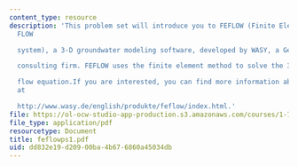 ```yaml
---
content_type: resource
description: 'This problem set will introduce you to FEFLOW (Finite Element subsurface
  FLOW

  system), a 3-D groundwater modeling software, developed by WASY, a German

  consulting firm. FEFLOW uses the finite element method to solve the 3D groundwater

  flow equation.If you are interested, you can find more information about FEFLOW
  at

  http://www.wasy.de/english/produkte/feflow/index.html.'
file: https://ol-ocw-studio-app-production.s3.amazonaws.com/courses/1-72-groundwater-hydrology-fall-2005/dd832e19d20900ba4b676860a45034db_feflowps1.pdf
file_type: application/pdf
resourcetype: Document
title: feflowps1.pdf
uid: dd832e19-d209-00ba-4b67-6860a45034db
---
```


